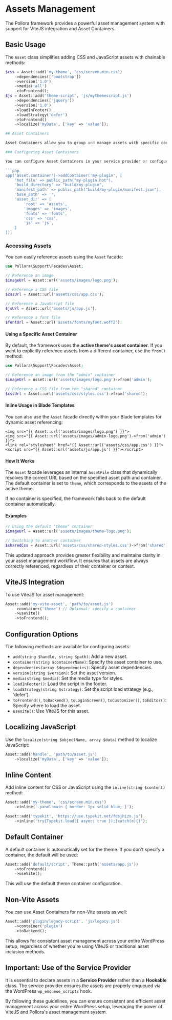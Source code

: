 # Assets Management

The Pollora framework provides a powerful asset management system with support for ViteJS integration and Asset Containers.

## Basic Usage
The `Asset` class simplifies adding CSS and JavaScript assets with chainable methods:
```php
$css = Asset::add('my-theme', 'css/screen.min.css')
    ->dependencies(['bootstrap'])
    ->version('1.0')
    ->media('all')
    ->toFrontend();
$js = Asset::add('theme-script', 'js/mythemescript.js')
    ->dependencies(['jquery'])
    ->version('1.0')
    ->loadInFooter()
    ->loadStrategy('defer')
    ->toFrontend()
    ->localize('myData', ['key' => 'value']);

## Asset Containers

Asset Containers allow you to group and manage assets with specific configurations:

### Configuring Asset Containers

You can configure Asset Containers in your service provider or configuration file:

```php
app('asset.container')->addContainer('my-plugin', [
    'hot_file' => public_path("my-plugin.hot"),
    'build_directory' => "build/my-plugin",
    'manifest_path' => public_path("build/my-plugin/manifest.json"),
    'base_path' => '',
    'asset_dir' => [
        'root' => 'assets',
        'images' => 'images',
        'fonts' => 'fonts',
        'css' => 'css',
        'js' => 'js',
    ]
]);
```

### Accessing Assets

You can easily reference assets using the `Asset` facade:

```php
use Pollora\Support\Facades\Asset;

// Reference an image
$imageUrl = Asset::url('assets/images/logo.png');

// Reference a CSS file
$cssUrl = Asset::url('assets/css/app.css');

// Reference a JavaScript file
$jsUrl = Asset::url('assets/js/app.js');

// Reference a font file
$fontUrl = Asset::url('assets/fonts/myfont.woff2');
```

#### Using a Specific Asset Container

By default, the framework uses the **active theme's asset container**. If you want to explicitly reference assets from a different container, use the `from()` method:

```php
use Pollora\Support\Facades\Asset;

// Reference an image from the "admin" container
$imageUrl = Asset::url('assets/images/logo.png')->from('admin');

// Reference a CSS file from the "shared" container
$cssUrl = Asset::url('assets/css/styles.css')->from('shared');
```

#### Inline Usage in Blade Templates

You can also use the `Asset` facade directly within your Blade templates for dynamic asset referencing:

```blade
<img src="{{ Asset::url('assets/images/logo.png') }}">
<img src="{{ Asset::url('assets/images/admin-logo.png')->from('admin') }}">
<link rel="stylesheet" href="{{ Asset::url('assets/css/app.css') }}">
<script src="{{ Asset::url('assets/js/app.js') }}"></script>
```

#### How It Works

The `Asset` facade leverages an internal `AssetFile` class that dynamically resolves the correct URL based on the specified asset path and container. The default container is set to `theme`, which corresponds to the assets of the active theme. 

If no container is specified, the framework falls back to the default container automatically.

#### Examples

```php
// Using the default "theme" container
$imageUrl = Asset::url('assets/images/theme-logo.png');

// Switching to another container
$sharedCss = Asset::url('assets/css/shared-styles.css')->from('shared');
```

This updated approach provides greater flexibility and maintains clarity in your asset management workflow. It ensures that assets are always correctly referenced, regardless of their container or context.

## ViteJS Integration

To use ViteJS for asset management:

```php
Asset::add('my-vite-asset', 'path/to/asset.js')
    ->container('theme') // Optional: specify a container
    ->useVite()
    ->toFrontend();
```

## Configuration Options

The following methods are available for configuring assets:

- `add(string $handle, string $path)`: Add a new asset.
- `container(string $containerName)`: Specify the asset container to use.
- `dependencies(array $dependencies)`: Specify asset dependencies.
- `version(string $version)`: Set the asset version.
- `media(string $media)`: Set the media type for styles.
- `loadInFooter()`: Load the script in the footer.
- `loadStrategy(string $strategy)`: Set the script load strategy (e.g., 'defer').
- `toFrontend()`, `toBackend()`, `toLoginScreen()`, `toCustomizer()`, `toEditor()`: Specify where to load the asset.
- `useVite()`: Use ViteJS for this asset.

## Localizing JavaScript

Use the `localize(string $objectName, array $data)` method to localize JavaScript:

```php
Asset::add('handle', 'path/to/asset.js')
    ->localize('myData', ['key' => 'value']);
```

## Inline Content

Add inline content for CSS or JavaScript using the `inline(string $content)` method:

```php
Asset::add('my-theme', 'css/screen.min.css')
    ->inline('.panel-main { border: 1px solid blue; }');

Asset::add('typekit', 'https://use.typekit.net/fdsjhizo.js')
    ->inline('try{Typekit.load({ async: true });}catch(e){}');
```

## Default Container

A default container is automatically set for the theme. If you don't specify a container, the default will be used:

```php
Asset::add('default/script', Theme::path('assets/app.js'))
    ->toFrontend()
    ->useVite();
```

This will use the default theme container configuration.

## Non-Vite Assets

You can use Asset Containers for non-Vite assets as well:

```php
Asset::add('plugin/legacy-script', 'js/legacy.js')
    ->container('plugin')
    ->toBackend();
```

This allows for consistent asset management across your entire WordPress setup, regardless of whether you're using ViteJS or traditional asset inclusion methods.

## Important: Use of the Service Provider

It is essential to declare assets in a **Service Provider** rather than a **Hookable** class. The service provider ensures the assets are properly enqueued via the WordPress `wp_enqueue_scripts` hook.

By following these guidelines, you can ensure consistent and efficient asset management across your entire WordPress setup, leveraging the power of ViteJS and Pollora's asset management system.
